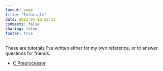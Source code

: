 ```yaml
---
layout: page
title: "Tutorials"
date: 2012-01-16 22:31
comments: false
sharing: false
footer: true
---
```

These are tutorials I've written either for my own reference, or to answer
questions for friends.

* [C Preprocessor](/tutorials/cpp)
